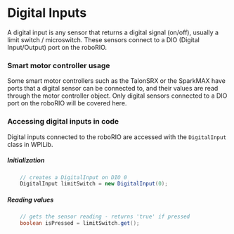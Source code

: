 # Digital Inputs 
A digital input is any sensor that returns a digital signal (on/off), usually a limit switch / microswitch. These sensors connect to a DIO (Digital Input/Output) port on the roboRIO. 
### Smart motor controller usage
Some smart motor controllers such as the TalonSRX or the SparkMAX have ports that a digital sensor can be connected to, and their values are read through the motor controller object. Only digital sensors connected to a DIO port on the roboRIO will be covered here. 
### Accessing digital inputs in code
Digital inputs connected to the roboRIO are accessed with the `DigitalInput` class in WPILib. 
##### Initialization
```java
    // creates a DigitalInput on DIO 0
    DigitalInput limitSwitch = new DigitalInput(0);
```
##### Reading values
```java
    // gets the sensor reading - returns 'true' if pressed
    boolean isPressed = limitSwitch.get();
```